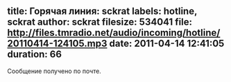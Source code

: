 title: Горячая линия: sckrat
labels: hotline, sckrat
author: sckrat
filesize: 534041
file: http://files.tmradio.net/audio/incoming/hotline/20110414-124105.mp3
date: 2011-04-14 12:41:05
duration: 66
---
Сообщение получено по почте.
